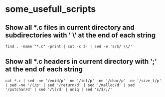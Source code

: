 # some_usefull_scripts

## Show all *.c files in current directory and subdirectories with ' \\' at the end of each string
    find . -name "*.c" -print | cut -c 3- | sed -e 's/$/ \\/'
    
## Show all *.c headers in current directory with ';' at the end of each string
    cat *.c | sed -ne '/void/p' -ne '/int/p' -ne '/char/p' -ne '/size_t/p' | sed -ne '/(/p' | sed '/return/d' | sed '/malloc/d' | sed '/putchar/d' | sed '/\[/d' | uniq | sed 's/$/;/'
